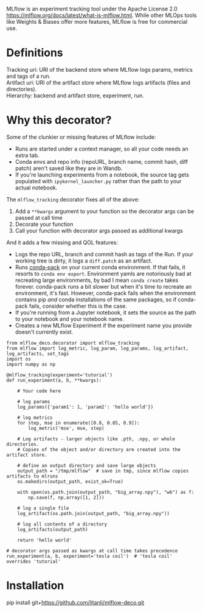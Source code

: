 MLflow is an experiment tracking tool under the Apache License 2.0 https://mlflow.org/docs/latest/what-is-mlflow.html. While other MLOps tools like Weights & Biases offer more features, MLflow is free for commercial use.

# Definitions
Tracking uri: URI of the backend store where MLflow logs params, metrics and tags of a run.<br>
Artifact uri: URI of the artifact store where MLflow logs artifacts (files and directories).<br>
Hierarchy: backend and artifact store, experiment, run.<br>

# Why this decorator?
Some of the clunkier or missing features of MLflow include:
- Runs are started under a context manager, so all your code needs an extra tab.
- Conda envs and repo info (repoURL, branch name, commit hash, diff patch) aren't saved like they are in Wandb.
- If you're launching experiments from a notebook, the source tag gets populated with `ipykernel_launcher.py` rather than the path to your actual notebook.

The `mlflow_tracking` decorator fixes all of the above:
1. Add a `**kwargs` argument to your function so the decorator args can be passed at call time
2. Decorate your function
3. Call your function with decorator args passed as additional kwargs


And it adds a few missing and QOL features:

- Logs the repo URL, branch and commit hash as tags of the Run. If your working tree is dirty, it logs a `diff.patch` as an artifact.
- Runs [conda-pack](https://conda.github.io/conda-pack/) on your current conda environment. If that fails, it resorts to `conda env export`. Environment yamls are notoriously bad at recreating large environments, by bad I mean `conda create` takes forever. conda-pack runs a bit slower but when it's time to recreate an environment, it's fast. However, conda-pack fails when the environment contains pip _and_ conda installations of the same packages, so if conda-pack fails, consider whether this is the case.
- If you're running from a Jupyter notebook, it sets the source as the path to your notebook and your notebook name.
- Creates a new MLflow Experiment if the experiment name you provide doesn't currently exist.

```
from mlflow_deco.decorator import mlflow_tracking
from mlflow import log_metric, log_param, log_params, log_artifact, log_artifacts, set_tags
import os
import numpy as np

@mlflow_tracking(experiment='tutorial')
def run_experiment(a, b, **kwargs):

    # Your code here

    # log params
    log_params({'param1': 1, 'param2': 'hello world'})

    # log metrics
    for step, mse in enumerate([0.8, 0.85, 0.9]):
        log_metric('mse', mse, step)

    # Log artifacts - larger objects like .pth, .npy, or whole directories.
    # Copies of the object and/or directory are created into the artifact store.

    # define an output directory and save large objects
    output_path = "/tmp/mlflow"  # save in tmp, since mlflow copies artifacts to mlruns
    os.makedirs(output_path, exist_ok=True)

    with open(os.path.join(output_path, "big_array.npy"), "wb") as f:
        np.save(f, np.array([1, 2]))

    # log a single file
    log_artifact(os.path.join(output_path, "big_array.npy"))

    # log all contents of a directory
    log_artifacts(output_path)

    return 'hello world'

# decorator args passed as kwargs at call time takes precedence
run_experiment(a, b, experiment='tesla coil')  # 'tesla coil' overrides 'tutorial'
```




# Installation
pip install git+https://github.com/litanli/mlflow-deco.git





